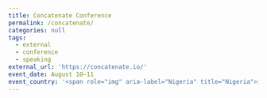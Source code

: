 ```yaml
---
title: Concatenate Conference
permalink: /concatenate/
categories: null
tags:
  - external
  - conference
  - speaking
external_url: 'https://concatenate.io/'
event_date: August 10–11
event_country: '<span role="img" aria-label="Nigeria" title="Nigeria">🇳🇬</span>'
---
```

